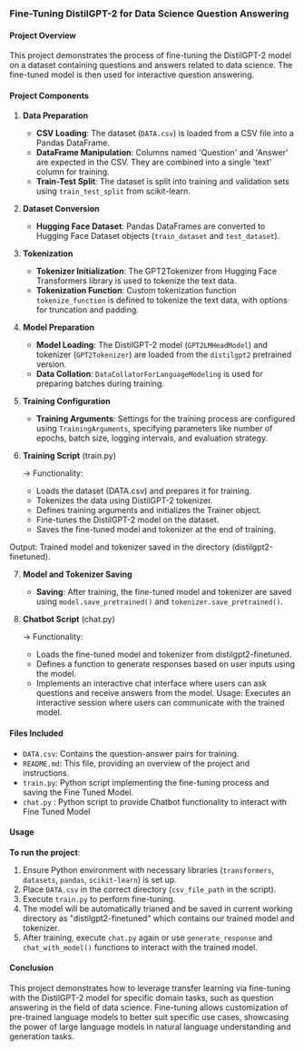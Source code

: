 ### Fine-Tuning DistilGPT-2 for Data Science Question Answering

#### Project Overview

This project demonstrates the process of fine-tuning the DistilGPT-2 model on a dataset containing questions and answers related to data science. The fine-tuned model is then used for interactive question answering.

#### Project Components

1. **Data Preparation**
   - **CSV Loading**: The dataset (`DATA.csv`) is loaded from a CSV file into a Pandas DataFrame.
   - **DataFrame Manipulation**: Columns named 'Question' and 'Answer' are expected in the CSV. They are combined into a single 'text' column for training.
   - **Train-Test Split**: The dataset is split into training and validation sets using `train_test_split` from scikit-learn.

2. **Dataset Conversion**
   - **Hugging Face Dataset**: Pandas DataFrames are converted to Hugging Face Dataset objects (`train_dataset` and `test_dataset`).

3. **Tokenization**
   - **Tokenizer Initialization**: The GPT2Tokenizer from Hugging Face Transformers library is used to tokenize the text data.
   - **Tokenization Function**: Custom tokenization function `tokenize_function` is defined to tokenize the text data, with options for truncation and padding.

4. **Model Preparation**
   - **Model Loading**: The DistilGPT-2 model (`GPT2LMHeadModel`) and tokenizer (`GPT2Tokenizer`) are loaded from the `distilgpt2` pretrained version.
   - **Data Collation**: `DataCollatorForLanguageModeling` is used for preparing batches during training.

5. **Training Configuration**
   - **Training Arguments**: Settings for the training process are configured using `TrainingArguments`, specifying parameters like number of epochs, batch size, logging intervals, and evaluation strategy.

6. **Training Script** (train.py)

    -> Functionality:

    - Loads the dataset (DATA.csv) and prepares it for training.
    - Tokenizes the data using DistilGPT-2 tokenizer.
    - Defines training arguments and initializes the Trainer object.
    - Fine-tunes the DistilGPT-2 model on the dataset.
    - Saves the fine-tuned model and tokenizer at the end of training.

Output:
Trained model and tokenizer saved in the directory (distilgpt2-finetuned).

7. **Model and Tokenizer Saving**
   - **Saving**: After training, the fine-tuned model and tokenizer are saved using `model.save_pretrained()` and `tokenizer.save_pretrained()`.

8. **Chatbot Script** (chat.py)

     -> Functionality:

     - Loads the fine-tuned model and tokenizer from distilgpt2-finetuned.
     - Defines a function to generate responses based on user inputs using the model.
     - Implements an interactive chat interface where users can ask questions and receive answers from the model.
Usage:
Executes an interactive session where users can communicate with the trained model.
#### Files Included

- `DATA.csv`: Contains the question-answer pairs for training.
- `README.md`: This file, providing an overview of the project and instructions.
- `train.py`: Python script implementing the fine-tuning process and saving the Fine Tuned Model.
- `chat.py` : Python script to provide Chatbot functionality to interact with Fine Tuned Model
#### Usage

**To run the project**:

1. Ensure Python environment with necessary libraries (`transformers`, `datasets`, `pandas`, `scikit-learn`) is set up.
2. Place `DATA.csv` in the correct directory (`csv_file_path` in the script).
3. Execute `train.py` to perform fine-tuning.
4. The model will be automatically trianed and be saved in current working directory as "distilgpt2-finetuned" which contains our trained model and tokenizer.
4. After training, execute `chat.py` again or use `generate_response` and `chat_with_model()` functions to interact with the trained model.

#### Conclusion

This project demonstrates how to leverage transfer learning via fine-tuning with the DistilGPT-2 model for specific domain tasks, such as question answering in the field of data science. Fine-tuning allows customization of pre-trained language models to better suit specific use cases, showcasing the power of large language models in natural language understanding and generation tasks.
